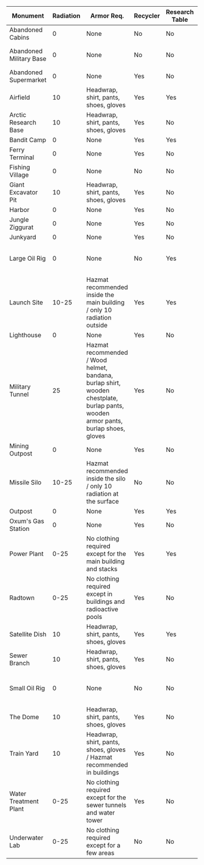 
Monument | Radiation | Armor Req. | Recycler | Research Table | Workbench | Oil Ref. | Has Diesel | Has Keycards | Req. Keycards | Req. Fuses | Crates | Scientists
--- | --- | --- | --- | --- | --- | --- | --- | --- | --- | --- | --- | ---
Abandoned Cabins | 0 | None | No | No | No | No | No | Green |  |  | Brown | None
Abandoned Military Base | 0 | None | No | No | No | No | No |  |  |  | Military | 5-10 Blue Scientists
Abandoned Supermarket | 0 | None | Yes | No | No | No | No | Green |  |  | Military | None
Airfield | 10 | Headwrap, shirt, pants, shoes, gloves | Yes | Yes | No | Yes | Yes | Red | Green, Blue | 2 | Military | None
Arctic Research Base | 10 | Headwrap, shirt, pants, shoes, gloves | Yes | No | No | No | No | Red | Green, Blue |  | Military | 10-20 Blue Scientists
Bandit Camp | 0 | None | Yes | Yes | Yes | No | No |  |  |  | None | None
Ferry Terminal | 0 | None | Yes | No | No | No | No | Blue | Green | 1 | Military | None
Fishing Village | 0 | None | No | No | No | No | No |  |  |  | None | None
Giant Excavator Pit | 10 | Headwrap, shirt, pants, shoes, gloves | Yes | No | No | No | No |  |  |  | Military | 18 Blue Scientists
Harbor | 0 | None | Yes | No | No | Yes | No | Blue | Green | 1 | Military | None
Jungle Ziggurat | 0 | None | Yes | No | No | No | No |  |  |  | Brown | None
Junkyard | 0 | None | Yes | No | No | No | Yes | Green |  |  | Military | None
Large Oil Rig | 0 | None | No | Yes | No | No | Yes |  | Red |  | Military, Elite | 26 Blue Scientists, 10 Heavy Scientists
Launch Site | 10-25 | Hazmat recommended inside the main building / only 10 radiation outside | Yes | Yes | No | Yes | No |  | Green, Red | 2 | Military, Elite | 10-20 Blue Scientists
Lighthouse | 0 | None | Yes | No | No | No | No | Green |  |  | Military | None
Military Tunnel | 25 | Hazmat recommended / Wood helmet, bandana, burlap shirt, wooden chestplate, burlap pants, wooden armor pants, burlap shoes, gloves | Yes | No | No | No | Yes |  | Green, Blue, Red | 1 | Military, Elite | 29 Blue Scientists
Mining Outpost | 0 | None | Yes | No | No | No | No |  |  |  | Military | None
Missile Silo | 10-25 | Hazmat recommended inside the silo / only 10 radiation at the surface | No | No | No | No | No | Red | Red | 1 | Military, Elite | 24 NVG Scientists
Outpost | 0 | None | Yes | Yes | Yes | Yes | No | Blue |  |  | None | None
Oxum's Gas Station | 0 | None | Yes | No | No | No | No | Green |  |  | Military | None
Power Plant | 0-25 | No clothing required except for the main building and stacks | Yes | Yes | No | Yes | Yes | Red | Green, Blue | 1 | Military | None
Radtown | 0-25 | No clothing required except in buildings and radioactive pools | Yes | No | No | No | No | Blue | Green | 1 | Military | None
Satellite Dish | 10 | Headwrap, shirt, pants, shoes, gloves | Yes | Yes | No | No | No | Blue | Green | 1 | Military | None
Sewer Branch | 10 | Headwrap, shirt, pants, shoes, gloves | Yes | No | No | Yes | No | Blue | Green | 1 | Military | None
Small Oil Rig | 0 | None | No | No | No | No | Yes |  | Blue, Red |  | Military | 15 Blue Scientists, 6 Heavy Scientists
The Dome | 10 | Headwrap, shirt, pants, shoes, gloves | Yes | No | No | Yes | Yes | Blue | Green | 1 | Military | None
Train Yard | 10 | Headwrap, shirt, pants, shoes, gloves / Hazmat recommended in buildings | Yes | No | No | Yes | No | Red | Green, Blue | 1 | Military | 5-10 Blue Scientists
Water Treatment Plant | 0-25 | No clothing required except for the sewer tunnels and water tower | Yes | No | No | Yes | Yes | Red | Blue | 1 | Military | None
Underwater Lab | 0-25 | No clothing required except for a few areas | No | No | No | No | No | Green | Blue, Red | 2 | Military, Elite | 10-20 Blue Scientists
